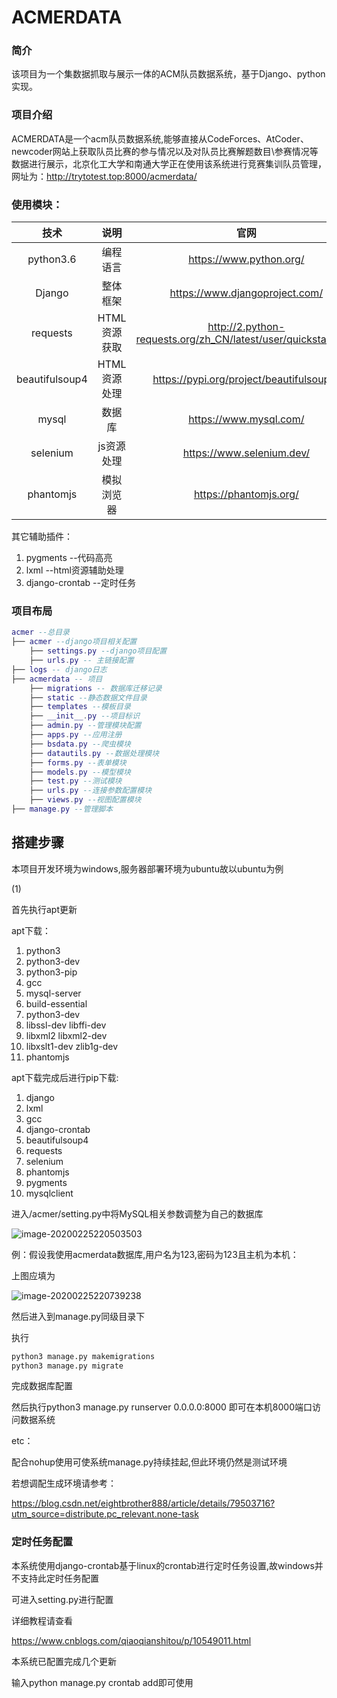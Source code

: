 # ACMERDATA 

### 简介

该项目为一个集数据抓取与展示一体的ACM队员数据系统，基于Django、python实现。

### 项目介绍

ACMERDATA是一个acm队员数据系统,能够直接从CodeForces、AtCoder、newcoder网站上获取队员比赛的参与情况以及对队员比赛解题数目\参赛情况等数据进行展示，北京化工大学和南通大学正在使用该系统进行竞赛集训队员管理，网址为：http://trytotest.top:8000/acmerdata/

### 使用模块：

|      技术      |     说明     |                             官网                             |
| :------------: | :----------: | :----------------------------------------------------------: |
|   python3.6    |   编程语言   |                   https://www.python.org/                    |
|     Django     |   整体框架   |                https://www.djangoproject.com/                |
|    requests    | HTML资源获取 | http://2.python-requests.org/zh_CN/latest/user/quickstart.html |
| beautifulsoup4 | HTML资源处理 |           https://pypi.org/project/beautifulsoup4/           |
|     mysql      |    数据库    |                    https://www.mysql.com/                    |
|    selenium    |  js资源处理  |                  https://www.selenium.dev/                   |
|   phantomjs    |  模拟浏览器  |                    https://phantomjs.org/                    |

其它辅助插件：

1. pygments --代码高亮
2. lxml --html资源辅助处理
3. django-crontab --定时任务

### 项目布局

``` lua
acmer --总目录
├── acmer --django项目相关配置
	├── settings.py --django项目配置
	├── urls.py -- 主链接配置
├── logs -- django日志
├──	acmerdata -- 项目
	├── migrations -- 数据库迁移记录
	├──	static --静态数据文件目录
	├──	templates --模板目录
	├── __init__.py --项目标识
	├──	admin.py --管理模块配置
	├── apps.py --应用注册
	├──	bsdata.py --爬虫模块
	├──	datautils.py --数据处理模块
	├── forms.py --表单模块
	├──	models.py --模型模块
	├── test.py --测试模块
	├── urls.py --连接参数配置模块
	├──	views.py --视图配置模块
├── manage.py --管理脚本
```

## 搭建步骤

本项目开发环境为windows,服务器部署环境为ubuntu故以ubuntu为例

(1)

首先执行apt更新

apt下载：

1. python3
2. python3-dev
3. python3-pip
4. gcc
5. mysql-server
6. build-essential 
7. python3-dev 
8. libssl-dev libffi-dev 
9. libxml2 libxml2-dev 
10. libxslt1-dev zlib1g-dev
11. phantomjs

apt下载完成后进行pip下载:

1. django
2. lxml
3. gcc
4. django-crontab
5. beautifulsoup4
6. requests
7. selenium
8. phantomjs
9. pygments
10. mysqlclient

进入/acmer/setting.py中将MySQL相关参数调整为自己的数据库

![image-20200225220503503](C:\Users\jhas\AppData\Roaming\Typora\typora-user-images\image-20200225220503503.png)

例：假设我使用acmerdata数据库,用户名为123,密码为123且主机为本机：

上图应填为

![image-20200225220739238](C:\Users\jhas\AppData\Roaming\Typora\typora-user-images\image-20200225220739238.png)

然后进入到manage.py同级目录下

执行 

```bash
python3 manage.py makemigrations
python3 manage.py migrate
```

完成数据库配置

然后执行python3 manage.py runserver 0.0.0.0:8000 即可在本机8000端口访问数据系统

etc：

配合nohup使用可使系统manage.py持续挂起,但此环境仍然是测试环境

若想调配生成环境请参考：

 https://blog.csdn.net/eightbrother888/article/details/79503716?utm_source=distribute.pc_relevant.none-task 

### 定时任务配置

本系统使用django-crontab基于linux的crontab进行定时任务设置,故windows并不支持此定时任务配置

可进入setting.py进行配置

详细教程请查看

 https://www.cnblogs.com/qiaoqianshitou/p/10549011.html 

本系统已配置完成几个更新

输入python manage.py crontab add即可使用


